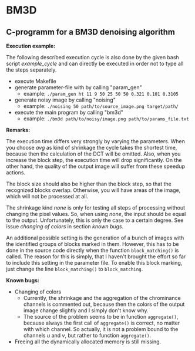 # BM3D
## C-programm for a BM3D denoising algorithm

**Execution example:**

The following described execution cycle is also done by the given bash script *example_cycle* and
can directly be executed in order not to type all the steps separately.

* execute Makefile
* generate parameter-file with by calling "param_gen"
	* example: `./param_gen ht 11 9 50 25 50 50 0.321 0.101 0.3105`
* generate noisy image by calling "noising"
	* example: `./noising 50 path/to/source_image.png target/path/`
* execute the main program by calling "bm3d"
	* example: `./bm3d path/to/noisy/image.png path/to/params_file.txt`

**Remarks:**

The execution time differs very strongly by varying the parameters. When you choose *avg* as kind of
shrinkage the cycle takes the shortest time, because then the calculation of the DCT will be
omitted. Also, when you increase the block step, the execution time will drop significantly. On the
other hand, the quality of the output image will suffer from these speedup actions.

The block size should also be higher than the block step, so that the recognized blocks overlap.
Otherwise, you will have areas of the image, which will not be processed at all.

The shrinkage kind *none* is only for testing all steps of processing without changing the pixel
values. So, when using *none*, the input should be equal to the output. Unfortunately, this is only
the case to a certain degree. See issue *changing of colors* in section *known bugs*.

An additional possible setting is the generation of a bunch of images with the identified groups of
blocks marked in them. However, this has to be done in the source code directly when the function
`block_matching()` is called. The reason for this is simply, that I haven't brought the effort so
far to include this setting in the parameter file. To enable this block marking, just change the
line `block_matching()` to `block_matching`.

**Known bugs:**

* Changing of colors
	* Currently, the shrinkage and the aggregation of the chrominance channels is commented out,
	  because then the colors of the output image change slightly and I simply don't know why.
	* The source of the problem seems to be in function `aggregate()`, because always the first call
	  of `aggregate()` is correct, no matter with which channel. So actually, it is not a problem
	  bound to the channels *u* and *v*, but rather to function `aggregate()`.
* Freeing all the dynamically allocated memory is still missing.
